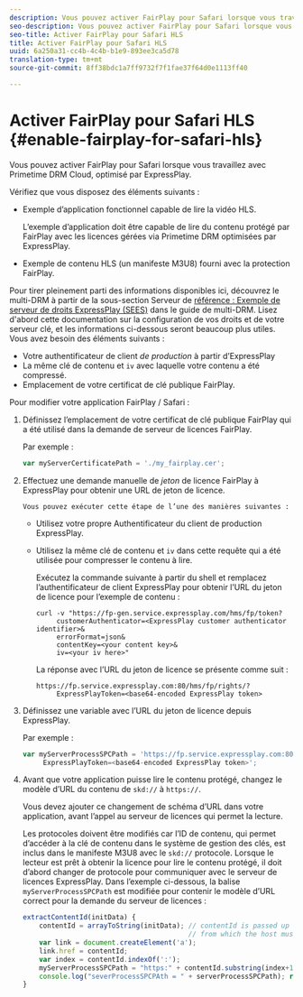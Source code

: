 ```yaml
---
description: Vous pouvez activer FairPlay pour Safari lorsque vous travaillez avec Primetime DRM Cloud, optimisé par ExpressPlay.
seo-description: Vous pouvez activer FairPlay pour Safari lorsque vous travaillez avec Primetime DRM Cloud, optimisé par ExpressPlay.
seo-title: Activer FairPlay pour Safari HLS
title: Activer FairPlay pour Safari HLS
uuid: 6a250a31-cc4b-4c4b-b1e9-893ee3ca5d78
translation-type: tm+mt
source-git-commit: 8ff38bdc1a7ff9732f7f1fae37f64d0e1113ff40

---
```



# Activer FairPlay pour Safari HLS {#enable-fairplay-for-safari-hls}

Vous pouvez activer FairPlay pour Safari lorsque vous travaillez avec Primetime DRM Cloud, optimisé par ExpressPlay.

Vérifiez que vous disposez des éléments suivants :

* Exemple d’application fonctionnel capable de lire la vidéo HLS.

   L’exemple d’application doit être capable de lire du contenu protégé par FairPlay avec les licences gérées via Primetime DRM optimisées par ExpressPlay.
* Exemple de contenu HLS (un manifeste M3U8) fourni avec la protection FairPlay.

Pour tirer pleinement parti des informations disponibles ici, découvrez le multi-DRM à partir de la sous-section Serveur de [référence : Exemple de serveur de droits ExpressPlay (SEES)](https://helpx.adobe.com/content/dam/help/en/primetime/drm/drm_multi_drm_workflows.pdf) dans le guide de  multi-DRM. Lisez d&#39;abord cette documentation sur la configuration de vos droits et de votre serveur clé, et les informations ci-dessous seront beaucoup plus utiles.
Vous avez besoin des éléments suivants :

* Votre authentificateur de client *de production* à partir d’ExpressPlay
* La même clé de contenu et `iv` avec laquelle votre contenu a été compressé.
* Emplacement de votre certificat de clé publique FairPlay.

Pour modifier votre application FairPlay / Safari :

1. Définissez l’emplacement de votre certificat de clé publique FairPlay qui a été utilisé dans la demande de serveur de licences FairPlay.

   Par exemple :

   ```js
   var myServerCertificatePath = './my_fairplay.cer';
   ```

1. Effectuez une demande manuelle de *jeton* de licence FairPlay à ExpressPlay pour obtenir une URL de jeton de licence.

       Vous pouvez exécuter cette étape de l’une des manières suivantes :
   
   * Utilisez votre propre Authentificateur du client de production ExpressPlay.
   * Utilisez la même clé de contenu et `iv` dans cette requête qui a été utilisée pour compresser le contenu à lire.

      Exécutez la commande suivante à partir du shell et remplacez l’authentificateur de client ExpressPlay pour obtenir l’URL du jeton de licence pour l’exemple de contenu :

      ```
      curl -v "https://fp-gen.service.expressplay.com/hms/fp/token? 
           customerAuthenticator=<ExpressPlay customer authenticator identifier>& 
           errorFormat=json& 
           contentKey=<your content key>& 
           iv=<your iv here>"
      ```

      La réponse avec l’URL du jeton de licence se présente comme suit :

      ```
      https://fp.service.expressplay.com:80/hms/fp/rights/? 
           ExpressPlayToken=<base64-encoded ExpressPlay token>
      ```

1. Définissez une variable avec l’URL du jeton de licence depuis ExpressPlay.

   Par exemple :

   ```js
   var myServerProcessSPCPath = 'https://fp.service.expressplay.com:80/hms/fp/rights/? 
        ExpressPlayToken=<base64-encoded ExpressPlay token>';
   ```

1. Avant que votre application puisse lire le contenu protégé, changez le modèle d’URL du contenu de `skd://` à `https://`.

   Vous devez ajouter ce changement de schéma d’URL dans votre application, avant l’appel au serveur de licences qui permet la lecture.

   Les protocoles doivent être modifiés car l’ID de contenu, qui permet d’accéder à la clé de contenu dans le système de gestion des clés, est inclus dans le manifeste M3U8 avec le `skd://` protocole. Lorsque le lecteur est prêt à obtenir la licence pour lire le contenu protégé, il doit d’abord changer de protocole pour communiquer avec le serveur de licences ExpressPlay. Dans l’exemple ci-dessous, la balise `myServerProcessSPCPath` est modifiée pour contenir le modèle d’URL correct pour la demande du serveur de licences :

   ```js
   extractContentId(initData) {  
       contentId = arrayToString(initData); // contentId is passed up as a URI,  
                                            // from which the host must be extracted:  
       var link = document.createElement('a');  
       link.href = contentId;  
       var index = contentId.indexOf(':');  
       myServerProcessSPCPath = "https:" + contentId.substring(index+1);  
       console.log("severProcessSPCPAth = " + serverProcessSPCPath); return link.hostname;  
   }
   ```

